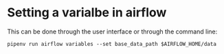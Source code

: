 # Setting a varialbe in airflow
This can be done through the user interface or through the command line:
```
pipenv run airflow variables --set base_data_path $AIRFLOW_HOME/data
```
